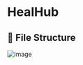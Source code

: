 # HealHub

## 📂 File Structure 

![image](https://github.com/MostafaAlyy/HealHub/assets/49001683/dbc904cd-a438-4fff-8ce4-cc45205faf12)

